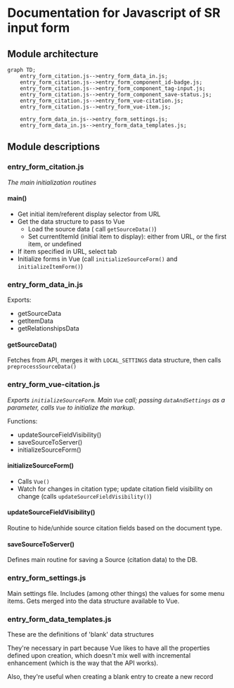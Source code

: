 # Documentation for Javascript of SR input form

## Module architecture

```mermaid
graph TD;
    entry_form_citation.js-->entry_form_data_in.js;
    entry_form_citation.js-->entry_form_component_id-badge.js;
    entry_form_citation.js-->entry_form_component_tag-input.js;
    entry_form_citation.js-->entry_form_component_save-status.js;
    entry_form_citation.js-->entry_form_vue-citation.js;
    entry_form_citation.js-->entry_form_vue-item.js;

    entry_form_data_in.js-->entry_form_settings.js;
    entry_form_data_in.js-->entry_form_data_templates.js;
```

## Module descriptions

### entry_form_citation.js

_The main initialization routines_

#### main()

- Get initial item/referent display selector from URL
- Get the data structure to pass to Vue
  - Load the source data ( call `getSourceData()`)
  - Set currentItemId (initial item to display): either from URL, or the first item, or undefined
- If item specified in URL, select tab
- Initialize forms in Vue (call `initializeSourceForm()` and `initializeItemForm()`)

### entry_form_data_in.js

Exports:

- getSourceData
- getItemData
- getRelationshipsData

#### getSourceData()

Fetches from API, merges it with `LOCAL_SETTINGS` data structure, then calls `preprocessSourceData()`

#### 

### entry_form_vue-citation.js

_Exports `initializeSourceForm`. Main `Vue` call; passing `dataAndSettings` as a parameter, calls `Vue` to initialize the markup._

Functions:

- updateSourceFieldVisibility()
- saveSourceToServer()
- initializeSourceForm()

#### initializeSourceForm()

- Calls `Vue()`
- Watch for changes in citation type; update citation field visibility on change (calls `updateSourceFieldVisibility()`)

#### updateSourceFieldVisibility()

Routine to hide/unhide source citation fields based on the document type. 

#### saveSourceToServer()

Defines main routine for saving a Source (citation data) to the DB.

### entry_form_settings.js

Main settings file. Includes (among other things) the values for some menu items. Gets merged into the data structure available to Vue.

### entry_form_data_templates.js

These are the definitions of 'blank' data structures

They're necessary in part because Vue likes to have all the properties defined upon creation, which doesn't mix well with incremental enhancement (which is the way that the API works).

Also, they're useful when creating a blank entry to create a new record